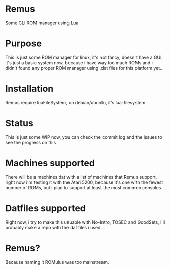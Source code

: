 # Remus
Some CLI ROM manager using Lua

# Purpose
This is just some ROM manager for linux, it's not fancy, doesn't have a GUI, it's just a basic system  now, because i have way too much ROMs and i didn't found any proper ROM manager using .dat files for this platform yet...

# Installation
Remus require luaFileSystem, on debian/ubuntu, it's lua-filesystem.

# Status
This is just some WIP now, you can check the commit log and the issues to see the progress on this

# Machines supported
There will be a machines.dat with a list of machines that Remus support, right now i'm testing it with the Atari 5200, because it's one with the fewest number of ROMs, but i plan to support at least the most common consoles.

# Datfiles supported
Right now, i try to make this usuable with No-Intro, TOSEC and GoodSets, i'll probably make a repo with the dat files i used...

# Remus?
Because naming it ROMulus was too mainstream.

